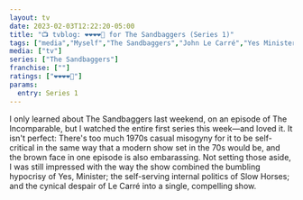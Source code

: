 ```yaml
---
layout: tv
date: 2023-02-03T12:22:20-05:00
title: "📺 tvblog: ❤️❤️❤️❤️🖤 for The Sandbaggers (Series 1)"
tags: ["media","Myself","The Sandbaggers","John Le Carré","Yes Minister","Slow Horses","espionage","cynicism"]
media: ["tv"]
series: ["The Sandbaggers"]
franchise: [""]
ratings: ["❤️❤️❤️❤️🖤"]
params:
  entry: Series 1
---
```

I only learned about The Sandbaggers last weekend, on an episode of The Incomparable, but I watched the entire first series this week—and loved it. It isn't perfect: There's too much 1970s casual misogyny for it to be self-critical in the same way that a modern show set in the 70s would be, and the brown face in one episode is also embarassing. Not setting those aside, I was still impressed with the way the show combined the bumbling hypocrisy of Yes, Minister; the self-serving internal politics of Slow Horses; and the cynical despair of Le Carré into a single, compelling show.

